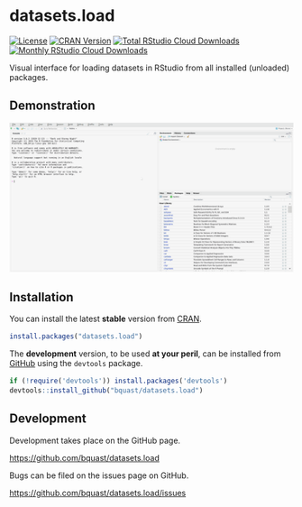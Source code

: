 datasets.load
========================
[![License](http://img.shields.io/badge/license-GPLv3-brightgreen.svg?style=flat)](http://www.gnu.org/licenses/gpl-3.0.html)
[![CRAN Version](http://www.r-pkg.org/badges/version/datasets.load)](https://cran.r-project.org/package=datasets.load)
[![Total RStudio Cloud Downloads](http://cranlogs.r-pkg.org/badges/grand-total/datasets.load?color=brightgreen)](https://cran.r-project.org/package=datasets.load)
[![Monthly RStudio Cloud Downloads](http://cranlogs.r-pkg.org/badges/datasets.load?color=brightgreen)](https://cran.r-project.org/package=datasets.load)

Visual interface for loading datasets in RStudio from all installed (unloaded) packages.

Demonstration
---------------
![datasets.load GUI demonstration](https://github.com/bquast/R-demo-GIFs/blob/master/datasets.load.gif)


Installation
------------
You can install the latest **stable** version from [CRAN](https://cran.r-project.org/package=datasets.load).

```r
install.packages("datasets.load")
```

The **development** version, to be used **at your peril**, can be installed from [GitHub](http://github.com/bquast/datasets.load) using the `devtools` package.

```r
if (!require('devtools')) install.packages('devtools')
devtools::install_github("bquast/datasets.load")
```

Development
-------------
Development takes place on the GitHub page.

https://github.com/bquast/datasets.load

Bugs can be filed on the issues page on GitHub.

https://github.com/bquast/datasets.load/issues

